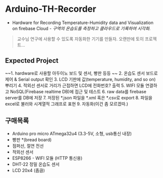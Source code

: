 # Arduino-TH-Recorder
- Hardware for Recording Temperature-Humidity data and Visualization on firebase Cloud
*- 구역의 온습도를 측정하고 클라우드로 기록하여 시각화.*

>교수님 연구에 사용할 수 있도록 자동화한 기기를 만들자.
>오랜만에 토이 프로젝트...


## Expected Project

~~1. hardware로 사용할 아두이노 보드 및 센서, 빵판 등등 ~~
2. 온습도 센서 보드로 제어 & Serial output 확인
3. LCD 기판에 값(temperature, humidity, and so on) 뿌리기
4. 적외선 센서로 거리가 근접하면 LCD에 전화번호? 출력
5. WIFI 모듈 연결하고 NoSQL(Firebase realtime DB)에 접근 및 테스트
6. raw data를 firebase server를 DB에 저장
7. 저장된 \*.json 파일을 \*.xml 혹은 \*.csv로 export
8. 파일을 excel로 불러와 시계열적 그래프로 표현
9. 자동화(이건 좀 모르겠따.)


## 구매목록 

+ Arduino pro micro ATmega32u4 (3.3-5V, 소형, usb통신 내장)
+ 빵판 *(bread board)
+ 점퍼선, 절연 전선
+ 적외선 센서 
+ ESP8266 - WIFI 모듈 (HTTP 통신용)
+ DHT-22 정밀 온습도 센서
+ LCD 20x4 (좀큼)

